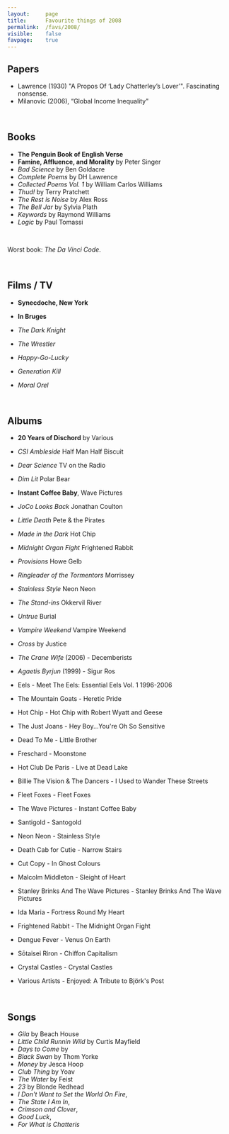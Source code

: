 ```yaml
---
layout:     page
title:      Favourite things of 2008
permalink:  /favs/2008/
visible:    false
favpage:	true
---
```


## Papers

* Lawrence (1930) "A Propos Of ‘Lady Chatterley’s Lover'". Fascinating nonsense.
* Milanovic (2006), “Global Income Inequality"

<br>

## Books

* **The Penguin Book of English Verse**
* **Famine, Affluence, and Morality** by Peter Singer
* _Bad Science_ by Ben Goldacre
* _Complete Poems_ by DH Lawrence
* _Collected Poems Vol. 1_ by William Carlos Williams
* _Thud!_ by Terry Pratchett
* _The Rest is Noise_ by Alex Ross
* _The Bell Jar_ by Sylvia Plath
* _Keywords_ by Raymond Williams
* _Logic_ by Paul Tomassi

<br>

Worst book: _The Da Vinci Code_.

<br>

## Films / TV

* **Synecdoche, New York**
* **In Bruges**
* _The Dark Knight_
* _The Wrestler_
* _Happy-Go-Lucky_

* _Generation Kill_
* _Moral Orel_


<br>

## Albums

* **20 Years of Dischord** by Various
* _CSI Ambleside_	Half Man Half Biscuit
* _Dear Science_	TV on the Radio
* _Dim Lit_	Polar Bear
* **Instant Coffee Baby**,	Wave Pictures
* _JoCo Looks Back_	Jonathan Coulton
* _Little Death_	Pete & the Pirates
* _Made in the Dark_	Hot Chip
* _Midnight Organ Fight_	Frightened Rabbit
* _Provisions_ 	Howe Gelb
* _Ringleader of the Tormentors_	Morrissey
* _Stainless Style_	Neon Neon
* _The Stand-ins_	Okkervil River
* _Untrue_	Burial
* _Vampire Weekend_	Vampire Weekend
* _Cross_ by Justice
* _The Crane Wife_ (2006) - Decemberists
* _Agaetis Byrjun_ (1999) - Sigur Ros

* Eels - Meet The Eels: Essential Eels Vol. 1 1996-2006
* The Mountain Goats - Heretic Pride
* Hot Chip - Hot Chip with Robert Wyatt and Geese
* The Just Joans - Hey Boy...You're Oh So Sensitive
* Dead To Me - Little Brother
* Freschard - Moonstone
* Hot Club De Paris - Live at Dead Lake
* Billie The Vision & The Dancers - I Used to Wander These Streets
* Fleet Foxes - Fleet Foxes
* The Wave Pictures - Instant Coffee Baby
* Santigold - Santogold
* Neon Neon - Stainless Style
* Death Cab for Cutie - Narrow Stairs
* Cut Copy - In Ghost Colours
* Malcolm Middleton - Sleight of Heart
* Stanley Brinks And The Wave Pictures - Stanley Brinks And The Wave Pictures
* Ida Maria - Fortress Round My Heart
* Frightened Rabbit - The Midnight Organ Fight
* Dengue Fever - Venus On Earth
* Sōtaisei Riron - Chiffon Capitalism
* Crystal Castles - Crystal Castles
* Various Artists - Enjoyed: A Tribute to Björk's Post

<br>

## Songs

* _Gila_ by Beach House
* _Little Child Runnin Wild_ by Curtis Mayfield
* _Days to Come_ by 
* _Black Swan_ by Thom Yorke
* _Money_ by Jesca Hoop
* _Club Thing_ by Yoav
* _The Water_ by Feist
* _23_ by Blonde Redhead
* _I Don't Want to Set the World On Fire_, 
* _The State I Am In_, 
* _Crimson and Clover_, 
* _Good Luck_, 
* _For What is Chatteris_